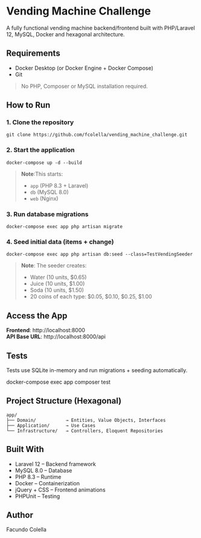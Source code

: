 # Vending Machine Challenge

A fully functional vending machine backend/frontend built with PHP/Laravel 12, MySQL, Docker and hexagonal architecture.

## Requirements

- Docker Desktop (or Docker Engine + Docker Compose)
- Git

> No PHP, Composer or MySQL installation required.

## How to Run

### 1. Clone the repository
```
git clone https://github.com/fcolella/vending_machine_challenge.git
```

### 2. Start the application
```
docker-compose up -d --build
```

> **Note**:This starts:
> - `app` (PHP 8.3 + Laravel)
> - `db` (MySQL 8.0)
> - `web` (Nginx)

### 3. Run database migrations
```
docker-compose exec app php artisan migrate
```

### 4. Seed initial data (items + change)
```
docker-compose exec app php artisan db:seed --class=TestVendingSeeder
```

> **Note**: The seeder creates:
> - Water (10 units, $0.65)
> - Juice (10 units, $1.00)
> - Soda (10 units, $1.50)
> - 20 coins of each type: $0.05, $0.10, $0.25, $1.00

## Access the App

**Frontend**: http://localhost:8000  
**API Base URL**: http://localhost:8000/api

## Tests

Tests use SQLite in-memory and run migrations + seeding automatically.

docker-compose exec app composer test

## Project Structure (Hexagonal)
```
app/
├── Domain/           → Entities, Value Objects, Interfaces
├── Application/      → Use Cases
└── Infrastructure/   → Controllers, Eloquent Repositories
```

## Built With

- Laravel 12 – Backend framework
- MySQL 8.0 – Database
- PHP 8.3 – Runtime
- Docker – Containerization
- jQuery + CSS – Frontend animations
- PHPUnit – Testing

## Author

Facundo Colella
